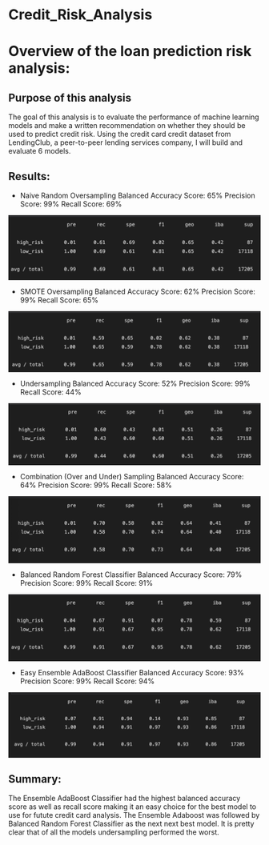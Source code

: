 # Credit_Risk_Analysis

# Overview of the loan prediction risk analysis:
## Purpose of this analysis 
The goal of this analysis is to evaluate the performance of machine learning models and make a written recommendation on whether they should be used to predict credit risk.  Using the credit card credit dataset from LendingClub, a peer-to-peer lending services company, I will build and evaluate 6 models.

## Results:
* Naive Random Oversampling
Balanced Accuracy Score: 65%
Precision Score: 99%
Recall Score: 69%

<img src="Resources/Images/NaiveRandomOversampling.png" align="center">


* SMOTE Oversampling
Balanced Accuracy Score: 62%
Precision Score: 99%
Recall Score: 65%

<img src="Resources/Images/SMOTEOversampling.png" align="center">


* Undersampling
Balanced Accuracy Score: 52%
Precision Score: 99%
Recall Score: 44%

<img src="Resources/Images/Undersampling.png" align="center">

* Combination (Over and Under) Sampling
Balanced Accuracy Score: 64%
Precision Score: 99%
Recall Score: 58%

<img src="Resources/Images/CombinationOverandUnderSampling.png" align="center">

* Balanced Random Forest Classifier
Balanced Accuracy Score: 79%
Precision Score: 99%
Recall Score: 91%

<img src="Resources/Images/BalancedRandomForestClassifier.png" align="center">

* Easy Ensemble AdaBoost Classifier
Balanced Accuracy Score: 93%
Precision Score: 99%
Recall Score: 94%

<img src="Resources/Images/EasyEnsembleAdaBoostClassifier.png" align="center">


## Summary:
The Ensemble AdaBoost Classifier had the highest balanced accuracy score as well as recall score making it an easy choice for the best model to use for futute credit card analysis.  The Ensemble Adaboost was followed by Balanced Random Forest Classifier as the next next best model. It is pretty clear that of all the models undersampling performed the worst.


